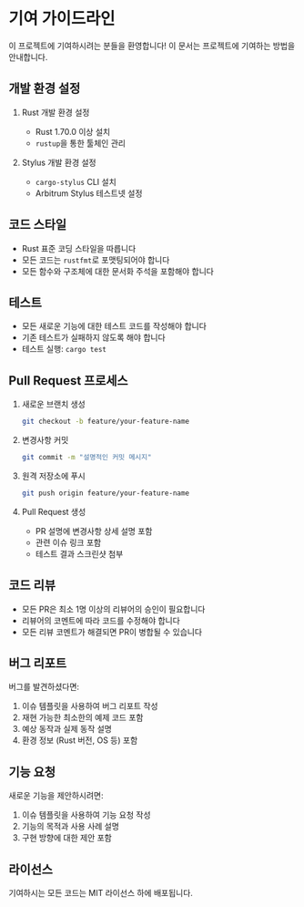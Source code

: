 # 기여 가이드라인

이 프로젝트에 기여하시려는 분들을 환영합니다! 이 문서는 프로젝트에 기여하는 방법을 안내합니다.

## 개발 환경 설정

1. Rust 개발 환경 설정

   - Rust 1.70.0 이상 설치
   - `rustup`을 통한 툴체인 관리

2. Stylus 개발 환경 설정
   - `cargo-stylus` CLI 설치
   - Arbitrum Stylus 테스트넷 설정

## 코드 스타일

- Rust 표준 코딩 스타일을 따릅니다
- 모든 코드는 `rustfmt`로 포맷팅되어야 합니다
- 모든 함수와 구조체에 대한 문서화 주석을 포함해야 합니다

## 테스트

- 모든 새로운 기능에 대한 테스트 코드를 작성해야 합니다
- 기존 테스트가 실패하지 않도록 해야 합니다
- 테스트 실행: `cargo test`

## Pull Request 프로세스

1. 새로운 브랜치 생성

   ```bash
   git checkout -b feature/your-feature-name
   ```

2. 변경사항 커밋

   ```bash
   git commit -m "설명적인 커밋 메시지"
   ```

3. 원격 저장소에 푸시

   ```bash
   git push origin feature/your-feature-name
   ```

4. Pull Request 생성
   - PR 설명에 변경사항 상세 설명 포함
   - 관련 이슈 링크 포함
   - 테스트 결과 스크린샷 첨부

## 코드 리뷰

- 모든 PR은 최소 1명 이상의 리뷰어의 승인이 필요합니다
- 리뷰어의 코멘트에 따라 코드를 수정해야 합니다
- 모든 리뷰 코멘트가 해결되면 PR이 병합될 수 있습니다

## 버그 리포트

버그를 발견하셨다면:

1. 이슈 템플릿을 사용하여 버그 리포트 작성
2. 재현 가능한 최소한의 예제 코드 포함
3. 예상 동작과 실제 동작 설명
4. 환경 정보 (Rust 버전, OS 등) 포함

## 기능 요청

새로운 기능을 제안하시려면:

1. 이슈 템플릿을 사용하여 기능 요청 작성
2. 기능의 목적과 사용 사례 설명
3. 구현 방향에 대한 제안 포함

## 라이선스

기여하시는 모든 코드는 MIT 라이선스 하에 배포됩니다.
